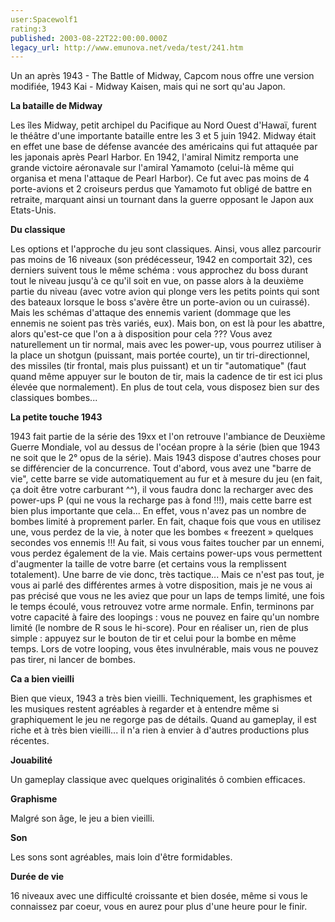 ```yaml
---
user:Spacewolf1
rating:3
published: 2003-08-22T22:00:00.000Z
legacy_url: http://www.emunova.net/veda/test/241.htm
---
```

Un an après 1943 - The Battle of Midway, Capcom nous offre une version modifiée, 1943 Kai - Midway Kaisen, mais qui ne sort qu'au Japon.  

  

**La bataille de Midway**  

Les îles Midway, petit archipel du Pacifique au Nord Ouest d'Hawaï, furent le théâtre d'une importante bataille entre les 3 et 5 juin 1942\. Midway était en effet une base de défense avancée des américains qui fut attaquée par les japonais après Pearl Harbor. En 1942, l'amiral Nimitz remporta une grande victoire aéronavale sur l'amiral Yamamoto (celui-là même qui organisa et mena l'attaque de Pearl Harbor). Ce fut avec pas moins de 4 porte-avions et 2 croiseurs perdus que Yamamoto fut obligé de battre en retraite, marquant ainsi un tournant dans la guerre opposant le Japon aux Etats-Unis.  

  

**Du classique**  

Les options et l'approche du jeu sont classiques. Ainsi, vous allez parcourir pas moins de 16 niveaux (son prédécesseur, 1942 en comportait 32), ces derniers suivent tous le même schéma : vous approchez du boss durant tout le niveau jusqu'à ce qu'il soit en vue, on passe alors à la deuxième partie du niveau (avec votre avion qui plonge vers les petits points qui sont des bateaux lorsque le boss s'avère être un porte-avion ou un cuirassé). Mais les schémas d'attaque des ennemis varient (dommage que les ennemis ne soient pas très variés, eux). Mais bon, on est là pour les abattre, alors qu'est-ce que l'on a à disposition pour cela ??? Vous avez naturellement un tir normal, mais avec les power-up, vous pourrez utiliser à la place un shotgun (puissant, mais portée courte), un tir tri-directionnel, des missiles (tir frontal, mais plus puissant) et un tir "automatique" (faut quand même appuyer sur le bouton de tir, mais la cadence de tir est ici plus élevée que normalement). En plus de tout cela, vous disposez bien sur des classiques bombes...  

  

**La petite touche 1943**  

1943 fait partie de la série des 19xx et l'on retrouve l'ambiance de Deuxième Guerre Mondiale, vol au dessus de l'océan propre à la série (bien que 1943 ne soit que le 2° opus de la série). Mais 1943 dispose d'autres choses pour se différencier de la concurrence. Tout d'abord, vous avez une "barre de vie", cette barre se vide automatiquement au fur et à mesure du jeu (en fait, ça doit être votre carburant ^^), il vous faudra donc la recharger avec des power-ups P (qui ne vous la recharge pas à fond !!!), mais cette barre est bien plus importante que cela... En effet, vous n'avez pas un nombre de bombes limité à proprement parler. En fait, chaque fois que vous en utilisez une, vous perdez de la vie, à noter que les bombes « freezent » quelques secondes vos ennemis !!! Au fait, si vous vous faites toucher par un ennemi, vous perdez également de la vie. Mais certains power-ups vous permettent d'augmenter la taille de votre barre (et certains vous la remplissent totalement). Une barre de vie donc, très tactique... Mais ce n'est pas tout, je vous ai parlé des différentes armes à votre disposition, mais je ne vous ai pas précisé que vous ne les aviez que pour un laps de temps limité, une fois le temps écoulé, vous retrouvez votre arme normale. Enfin, terminons par votre capacité à faire des loopings : vous ne pouvez en faire qu'un nombre limité (le nombre de R sous le hi-score). Pour en réaliser un, rien de plus simple : appuyez sur le bouton de tir et celui pour la bombe en même temps. Lors de votre looping, vous êtes invulnérable, mais vous ne pouvez pas tirer, ni lancer de bombes.  

  

**Ca a bien vieilli**  

Bien que vieux, 1943 a très bien vieilli. Techniquement, les graphismes et les musiques restent agréables à regarder et à entendre même si graphiquement le jeu ne regorge pas de détails. Quand au gameplay, il est riche et à très bien vieilli... il n'a rien à envier à d'autres productions plus récentes.  

  

**Jouabilité**  

Un gameplay classique avec quelques originalités ô combien efficaces.  

**Graphisme**  

Malgré son âge, le jeu a bien vieilli.  

**Son**  

Les sons sont agréables, mais loin d'être formidables.  

**Durée de vie**  

16 niveaux avec une difficulté croissante et bien dosée, même si vous le connaissez par coeur, vous en aurez pour plus d'une heure pour le finir.